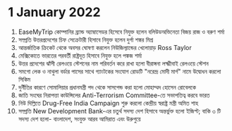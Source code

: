 # 1 January 2022

1. EaseMyTrip কোম্পানির ব্র্যান্ড অ্যাম্বাসেডর হিসেবে নিযুক্ত হলেন বলিউডঅভিনেতা বিজয় রাজ ও বরুণ শৰ্মা
2. সম্প্রতি উত্তরপ্রদেশের চিফ সেক্রেটারী হিসাবে নিযুক্ত হলেন দুর্গা শঙ্কর মিশ্র
3. আন্তর্জাতিক ক্রিকেট থেকে অবসর ঘােষণা করলেন নিউজিল্যান্ডের খেলােয়াড় Ross Taylor
4. মেক্সিকোতে ভারতের পরবর্তী রাষ্ট্রদূত হিসাবে নিযুক্ত হলে পঙ্কজ শর্মা
5. উত্তর প্রদেশের ঝাঁসী রেলওয়ে স্টেশনের নাম পরিবর্তন করে রাখা হলাে বীরাঙ্গনা লক্ষ্মীবাই রেলওয়ে স্টেশন
6. সমগাে লেক ও নাথুলা বর্ডার পাসের সাথে গ্যাংটকের সংযােগ রােডটি "নরেন্দ্র মােদী মার্গ" নামে উদ্বোধন করলাে সিকিম
7. দুর্নীতির কারণে সােমালিয়ার প্রধানমন্ত্রী পদ থেকে সাসপেন্ড করা হলাে মােহাম্মদ হােসেন রােবেলকে
8. জাতি সংঘের নিরাপত্তা কাউন্সিলের Anti-Terrorism Committee-তে সভাপতিত্ব করবে ভারত
9. নিউ দিল্লিতে Drug-Free India Campaign শুরু করলাে কেন্দ্রীয় স্বরাষ্ট্র মন্ত্রী অমিত শাহ
10. সম্প্রতি New Development Bank-এর চতুর্থ সদস্য দেশ হিসাবে অন্তর্ভুক্ত হলাে ইজিপ্ট; বাকি ৩ টি সদস্য দেশ হলাে- বাংলাদেশ, সংযুক্ত আরব আমিরাত এবং উরুগুয়ে

